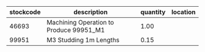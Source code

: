 |stockcode|description|quantity|location|
|---------|-----------|--------|--------|
|46693|Machining Operation to Produce 99951_M1|1.00||
|99951|M3 Studding 1m Lengths|0.15||
